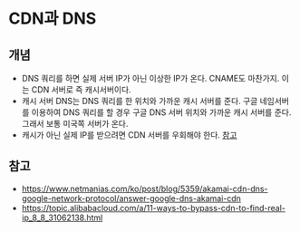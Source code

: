 # CDN과 DNS

## 개념
* DNS 쿼리를 하면 실제 서버 IP가 아닌 이상한 IP가 온다. CNAME도 마찬가지. 이는 CDN 서버로 즉 캐시서버이다. 
* 캐시 서버 DNS는 DNS 쿼리를 한 위치와 가까운 캐시 서버를 준다. 구글 네임서버를 이용하여 DNS 쿼리를 할 경우 구글 DNS 서버 위치와 가까운 캐시 서버를 준다. 그래서 보통 미국쪽 서버가 온다. 
* 캐시가 아닌 실제 IP를 받으려면 CDN 서버를 우회해야 한다. [참고](https://topic.alibabacloud.com/a/11-ways-to-bypass-cdn-to-find-real-ip_8_8_31062138.html)

## 참고
* https://www.netmanias.com/ko/post/blog/5359/akamai-cdn-dns-google-network-protocol/answer-google-dns-akamai-cdn
* https://topic.alibabacloud.com/a/11-ways-to-bypass-cdn-to-find-real-ip_8_8_31062138.html